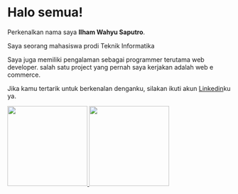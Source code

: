 # Halo semua! 

Perkenalkan nama saya **Ilham Wahyu Saputro**.<br>

Saya seorang mahasiswa prodi Teknik Informatika

Saya juga memiliki pengalaman sebagai programmer terutama web developer. salah satu project yang pernah saya kerjakan adalah web e commerce.<br>

Jika kamu tertarik untuk berkenalan denganku, silakan ikuti akun [Linkedin](https://www.linkedin.com/in/ilham-wahyu-saputro/)ku ya.

<p align="left">
<a href="https://github.com/ilhamws">
  <img height="180em" src="https://github-readme-stats-eight-theta.vercel.app/api?username=ilhamws&show_icons=true&theme=algolia&include_all_commits=true&count_private=true"/>
  <img height="180em" src="https://github-readme-stats-eight-theta.vercel.app/api/top-langs/?username=ilhamws&layout=compact&theme=algolia"/>
</a>
</p>
